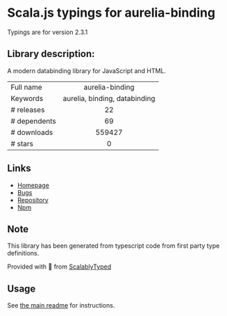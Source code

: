
# Scala.js typings for aurelia-binding

Typings are for version 2.3.1

## Library description:
A modern databinding library for JavaScript and HTML.

|                    |                 |
| ------------------ | :-------------: |
| Full name          | aurelia-binding |
| Keywords           | aurelia, binding, databinding |
| # releases         | 22 |
| # dependents       | 69 |
| # downloads        | 559427 |
| # stars            | 0 |

## Links
- [Homepage](http://aurelia.io)
- [Bugs](https://github.com/aurelia/binding/issues)
- [Repository](https://github.com/aurelia/binding)
- [Npm](https://www.npmjs.com/package/aurelia-binding)
    


## Note
This library has been generated from typescript code from first party type definitions.

Provided with :purple_heart: from [ScalablyTyped](https://github.com/oyvindberg/ScalablyTyped)

## Usage
See [the main readme](../../readme.md) for instructions.


